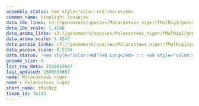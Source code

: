 ```yaml
---
assembly_status: <em style="color:red">none</em>
common_name: stoplight loosejaw
data_10x_links: s3://genomeark/species/Malacosteus_niger/fMalNig1/genomic_data/10x/<br>
data_10x_scale: 1.4148
data_arima_links: s3://genomeark/species/Malacosteus_niger/fMalNig1/genomic_data/arima/<br>
data_arima_scale: 1.4547
data_pacbio_links: s3://genomeark/species/Malacosteus_niger/fMalNig1/genomic_data/pacbio/<br>
data_pacbio_scale: 0.5194
data_status: '<em style="color:red">HQ Long</em> ::: <em style="color:red">Long</em> ::: <em style="color:red">Short</em> ::: <em style="color:red">Phasing</em> ::: <em style="color:red">Scaffolding</em>'
genome_size: 0
last_raw_data: 1580033667
last_updated: 1580033667
name: Malacosteus niger
name_: Malacosteus_niger
short_name: fMalNig
taxon_id: 76143
---
```

